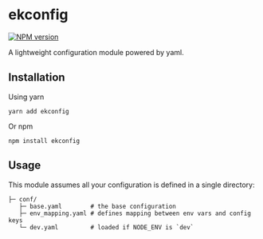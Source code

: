 # ekconfig

[![NPM version][npm-image]][npm-url]

A lightweight configuration module powered by yaml.

## Installation

Using yarn

```
yarn add ekconfig
```

Or npm

```
npm install ekconfig
```

## Usage

This module assumes all your configuration is defined in a single directory:

```
├─ conf/
   ├─ base.yaml        # the base configuration
   ├─ env_mapping.yaml # defines mapping between env vars and config keys
   └─ dev.yaml         # loaded if NODE_ENV is `dev`
```

[npm-image]: https://img.shields.io/npm/v/ekconfig.svg?style=flat-square
[npm-url]: https://www.npmjs.com/package/ekconfig
